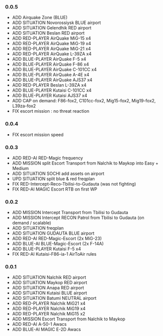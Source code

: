 ### 0.0.5
* ADD Airquake Zone (BLUE)
* ADD SITUATION Novorossiysk BLUE airport
* ADD SITUATION Gelendhik RED airport
* ADD SITUATION Beslan RED airport
* ADD RED-PLAYER AirQuake MiG-15 x4
* ADD RED-PLAYER AirQuake MiG-19 x4
* ADD RED-PLAYER AirQuake MiG-21 x4
* ADD RED-PLAYER AirQuake L-39ZA x4
* ADD BLUE-PLAYER AirQuake F-5 x4
* ADD BLUE-PLAYER AirQuake F-86 x4
* ADD BLUE-PLAYER AirQuake C-101CC x4
* ADD BLUE-PLAYER AirQuake A-4E x4
* ADD BLUE-PLAYER AirQuake AJS37 x4
* ADD RED-PLAYER Beslan L-39ZA x4
* ADD BLUE-PLAYER Kutaisi C-101CC x4
* ADD BLUE-PLAYER Kutaisi AJS37 x4
* ADD CAP on demand: F86-fox2, C101cc-fox2, Mig15-fox2, Mig19-fox2, L39za-fox2
* FIX escort mission : no threat reaction

### 0.0.4
* FIX escort mission speed

### 0.0.3

* ADD RED-AI RED-Magic frequency
* ADD MISSION split Escort Transport from Nalchik to Maykop into Easy + Medium
* ADD SITUATION SOCHI add assets on airport
* UPD SITUATION split blue & red freqplan
* FIX RED-Intercept-Reco-Tbilisi-to-Gudauta (was not fighting)
* FIX RED-AI MAGIC Escort RTB on first WP

### 0.0.2

* ADD MISSION Intercept Transport from Tbilisi to Gudauta
* ADD MISSION Intercept RECON Patrol from Tbilisi to Gudauta (on demand / scalable)
* ADD SITUATION freqplan
* ADD SITUATION GUDAUTA BLUE airport
* ADD RED-AI RED-Magic-Escort (2x MiG-23)
* ADD BLUE-AI BLUE-Magic-Escort (2x F-14A)
* ADD BLUE-PLAYER Kutaisi F-5 x4
* FIX RED-AI Kutaisi-F86-ia-1 AirToAir rules

### 0.0.1 

* ADD SITUATION Nalchik RED airport
* ADD SITUATION Maykop RED airport
* ADD SITUATION Anapa RED airport
* ADD SITUATION Kutaisi BLUE airport
* ADD SITUATION Batumi NEUTRAL airport
* ADD RED-PLAYER Nalchik MiG21 x4
* ADD RED-PLAYER Nalchik MiG19 x4
* ADD RED-PLAYER Nalchik MiG15 x2
* ADD MISSION Escort Transport from Nalchik to Maykop
* ADD RED-AI A-50-1 Awacs
* ADD BLUE-AI MAGIC E-2D Awacs

